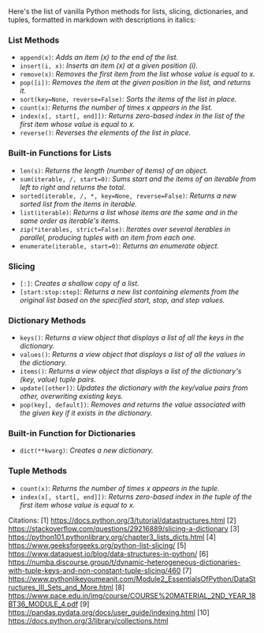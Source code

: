 Here's the list of vanilla Python methods for lists, slicing, dictionaries, and tuples, formatted in markdown with descriptions in italics:

### List Methods

- `append(x)`: _Adds an item (x) to the end of the list._
- `insert(i, x)`: _Inserts an item (x) at a given position (i)._
- `remove(x)`: _Removes the first item from the list whose value is equal to x._
- `pop([i])`: _Removes the item at the given position in the list, and returns it._
- `sort(key=None, reverse=False)`: _Sorts the items of the list in place._
- `count(x)`: _Returns the number of times x appears in the list._
- `index(x[, start[, end]])`: _Returns zero-based index in the list of the first item whose value is equal to x._
- `reverse()`: _Reverses the elements of the list in place._

### Built-in Functions for Lists

- `len(s)`: _Returns the length (number of items) of an object._
- `sum(iterable, /, start=0)`: _Sums start and the items of an iterable from left to right and returns the total._
- `sorted(iterable, /, *, key=None, reverse=False)`: _Returns a new sorted list from the items in iterable._
- `list(iterable)`: _Returns a list whose items are the same and in the same order as iterable's items._
- `zip(*iterables, strict=False)`: _Iterates over several iterables in parallel, producing tuples with an item from each one._
- `enumerate(iterable, start=0)`: _Returns an enumerate object._

### Slicing

- `[:]`: _Creates a shallow copy of a list._
- `[start:stop:step]`: _Returns a new list containing elements from the original list based on the specified start, stop, and step values._

### Dictionary Methods

- `keys()`: _Returns a view object that displays a list of all the keys in the dictionary._
- `values()`: _Returns a view object that displays a list of all the values in the dictionary._
- `items()`: _Returns a view object that displays a list of the dictionary's (key, value) tuple pairs._
- `update([other])`: _Updates the dictionary with the key/value pairs from other, overwriting existing keys._
- `pop(key[, default])`: _Removes and returns the value associated with the given key if it exists in the dictionary._

### Built-in Function for Dictionaries

- `dict(**kwarg)`: _Creates a new dictionary._

### Tuple Methods

- `count(x)`: _Returns the number of times x appears in the tuple._
- `index(x[, start[, end]])`: _Returns zero-based index in the tuple of the first item whose value is equal to x._

Citations:
[1] https://docs.python.org/3/tutorial/datastructures.html
[2] https://stackoverflow.com/questions/29216889/slicing-a-dictionary
[3] https://python101.pythonlibrary.org/chapter3_lists_dicts.html
[4] https://www.geeksforgeeks.org/python-list-slicing/
[5] https://www.dataquest.io/blog/data-structures-in-python/
[6] https://numba.discourse.group/t/dynamic-heterogeneous-dictionaries-with-tuple-keys-and-non-constant-tuple-slicing/460
[7] https://www.pythonlikeyoumeanit.com/Module2_EssentialsOfPython/DataStructures_III_Sets_and_More.html
[8] https://www.pace.edu.in/img/course/COURSE%20MATERIAL_2ND_YEAR_18BT36_MODULE_4.pdf
[9] https://pandas.pydata.org/docs/user_guide/indexing.html
[10] https://docs.python.org/3/library/collections.html
